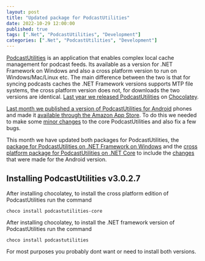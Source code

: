 ```yaml
---
layout: post
title: "Updated package for PodcastUtilities"
date: 2022-10-29 12:00:00
published: true
tags: [".Net", "PodcastUtilities", "Development"]
categories: [".Net", "PodcastUtilities", "Development"]
---
```


[PodcastUtilities][code-url] is an application that enables complex local cache management for podcast feeds. Its available as a version for .NET Framework on Windows and also a cross platform version to run on Windows/Mac/Linux etc. The main difference between the two is that for syncing podcasts caches the .NET Framework versions supports MTP file systems, the cross platform version does not, for downloads the two versions are identical. [Last year we released PodcastUtilities][previous-post-url] on [Chocolatey][chocolatey-url]. 

[Last month we published a version of PodcastUtilities for Android][android-post-url] phones and made it [available through the Amazon App Store][pu-amazon-url]. To do this we needed to make some [minor changes][pu-changelog-url] to the core PodcastUtilities and also fix a few bugs.

This month we have updated both packages for PodcastUtilities, the [package for PodcastUtilities on .NET Framework on Windows][pu-chocolatey] and the [cross platform package for PodcastUtilities on .NET Core][pucore-chocolatey] to include the [changes][pu-changelog-url] that were made for the Android version.


## Installing PodcastUtilities v3.0.2.7

After installing chocolatey, to install the cross platform edition of PodcastUtilities run the command

```
choco install podcastutilities-core
```

After installing chocolatey, to install the .NET framework version of PodcastUtilities run the command

```
choco install podcastutilities
```

For most purposes you probably dont want or need to install both versions.

[chocolatey-url]:               https://chocolatey.org
[pu-chocolatey]:                https://community.chocolatey.org/packages/podcastutilities
[pucore-chocolatey]:            https://community.chocolatey.org/packages/podcastutilities-core
[code-url]:	      			    https://github.com/derekwilson/PodcastUtilities
[pu-amazon-url]:                https://www.amazon.com/dp/B0BG7SZJTL/
[amazon-appstore]:              https://www.amazon.com/gp/mas/get-appstore/android
[previous-post-url]:            /blog/2021/11/28/podcastutilities-new-package
[android-post-url]:             /blog/2022/09/30/podcastutilities-on-amazon
[pu-changelog-url]:             https://github.com/derekwilson/PodcastUtilities/blob/master/_PreBuiltPackages/CHANGELOG.md
